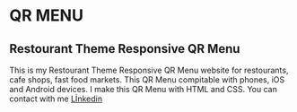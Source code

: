# QR MENU
## Restourant Theme Responsive QR Menu
This is my Restourant Theme Responsive QR Menu website for restourants, cafe shops, fast food markets. This QR Menu compitable with phones, iOS and Android devices.
I make this QR Menu with HTML and CSS. You can contact with me [Lİnkedin](https://www.linkedin.com/in/ahmet-faruk-donmez/)

